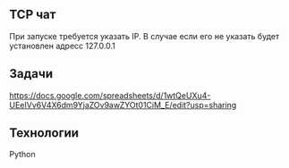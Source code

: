 ## TCP чат

При запуске требуется указать IP. В случае если его не указать будет установлен адресс 127.0.0.1

## Задачи

https://docs.google.com/spreadsheets/d/1wtQeUXu4-UEeIVv6V4X6dm9YjaZOv9awZYOt01CiM_E/edit?usp=sharing

## Технологии

Python
